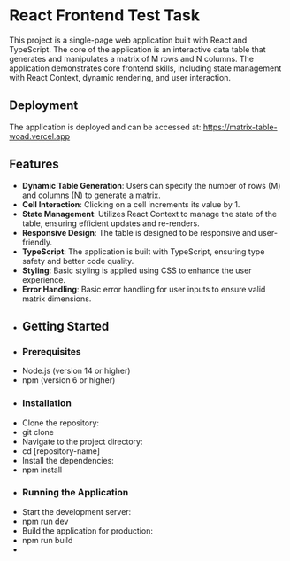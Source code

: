 # React Frontend Test Task

This project is a single-page web application built with React and TypeScript. The core of the application is an interactive data table that generates and manipulates a matrix of M rows and N columns. The application demonstrates core frontend skills, including state management with React Context, dynamic rendering, and user interaction.

## Deployment
The application is deployed and can be accessed at: https://matrix-table-woad.vercel.app

## Features
- **Dynamic Table Generation**: Users can specify the number of rows (M) and columns (N) to generate a matrix.
- **Cell Interaction**: Clicking on a cell increments its value by 1.
- **State Management**: Utilizes React Context to manage the state of the table, ensuring efficient updates and re-renders.
- **Responsive Design**: The table is designed to be responsive and user-friendly.
- **TypeScript**: The application is built with TypeScript, ensuring type safety and better code quality.
- **Styling**: Basic styling is applied using CSS to enhance the user experience.
- **Error Handling**: Basic error handling for user inputs to ensure valid matrix dimensions.
- ## Getting Started
- ### Prerequisites
- Node.js (version 14 or higher)
- npm (version 6 or higher)
- ### Installation
- Clone the repository:
- git clone
- Navigate to the project directory:
- cd [repository-name]
- Install the dependencies:
- npm install
- ### Running the Application
- Start the development server:
- npm run dev
- Build the application for production:
- npm run build
- 